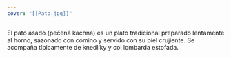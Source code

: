 ```yaml
---
cover: "[[Pato.jpg]]"
---
```

El pato asado (pečená kachna) es un plato tradicional preparado lentamente al horno, sazonado con comino y servido con su piel crujiente. Se acompaña típicamente de knedlíky y col lombarda estofada.